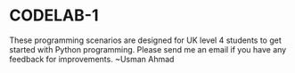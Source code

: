 # CODELAB-1
These programming scenarios are designed for UK level 4 students to get started with Python programming. Please send me an email if you have any feedback for improvements. 
~Usman Ahmad
